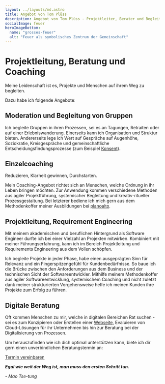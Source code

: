 ```yaml
---
layout: ../layouts/md.astro
title: Angebot von Tom Plüss
description: Angebot von Tom Plüss - Projektleiter, Berater und Begleiter für verschiedene Herausforderungen.
socialImage: feuer
heroImageBottom:
  name: "grosses-feuer"
  alt: "Feuer als symbolisches Zentrum der Gemeinschaft"
---
```


# Projektleitung, Beratung und Coaching

Meine Leidenschaft ist es, Projekte und Menschen auf ihrem Weg zu begleiten.

Dazu habe ich folgende Angebote:

## Moderation und Begleitung von Gruppen

Ich begleite Gruppen in ihren Prozessen, sei es an Tagungen, Retraiten oder auf einer Erlebniswanderung.
Einerseits kann ich Organisation und Struktur bieten.
Andererseits lege ich Wert auf Gespräche auf Augenhöhe,
Soziokratie, Kreisgespräche und gemeinschaftliche Entscheidungsfindungsprozesse (zum Beispiel [Konsent](https://www.soziokratie.org/elemente/konsent/)).

## Einzelcoaching

Reduzieren, Klarheit gewinnen, Durchstarten.

Mein Coaching-Angebot richtet sich an Menschen, welche Ordnung in ihr Leben bringen möchten. Zur Anwendung kommen verschiedene Methoden aus agiler Projektführung, systemischer Begleitung und kreativ-ritueller Prozessgestaltung. Bei letzterer bediene ich mich gern aus dem Methodenkoffer meiner Ausbildungen bei [planoalto](https://planoalto.ch/).

## Projektleitung, Requirement Engineering

Mit meinem akademischen und beruflichen Hintergrund als Software Engineer durfte ich bei einer Vielzahl an Projekten mitwirken. Kombiniert mit meiner Führungserfahrung, kann ich im Bereich Projektleitung und Requirements Engineering aus dem Vollen schöpfen.

Ich begleite Projekte in jeder Phase, habe einen ausgeprägten Sinn für Relevanz und ein Fingerspitzengefühl für Kundenbedürfnisse.
So baue ich die Brücke zwischen den Anforderungen aus dem Business und der technischen Sicht der Softwareentwickler.
Mithilfe meinem Methodenkoffer aus agiler Softwareentwicklung, systemischem Coaching und nicht zuletzt dank meiner strukturierten Vorgehensweise helfe ich meinen Kunden ihre Projekte zum Erfolg zu führen.

## Digitale Beratung

Oft kommen Menschen zu mir, welche in digitalen Bereichen Rat suchen - sei es zum Konzipieren oder Erstellen einer [Webseite](/wordpress), Evaluieren von Cloud-Lösungen für ihr Unternehmen bis hin zur Beratung bei der Digitalisierung von Prozessen.

Um herauszufinden wie ich dich optimal unterstützen kann, biete ich dir gern einen unverbindlichen Beratungstermin an:

<p class="mt-8 mb-16">
<a class="button" href="https://cal.com/tompluess/call?duration=30">Termin vereinbaren</a>
</p>

**_Egal wie weit der Weg ist, man muss den ersten Schritt tun._**

_- Mao Tse-tung_
